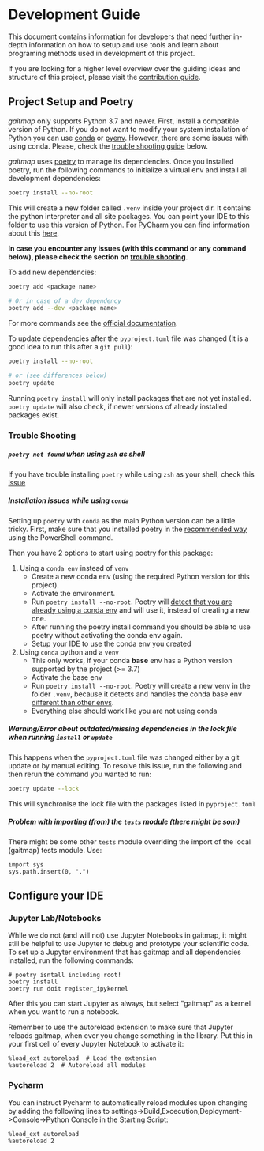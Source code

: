 # Development Guide

This document contains information for developers that need further in-depth information on how to setup and use tools
and learn about programing methods used in development of this project.

If you are looking for a higher level overview over the guiding ideas and structure of this project, please visit the
[contribution guide](Contribution-Guide.md).

## Project Setup and Poetry

*gaitmap* only supports Python 3.7 and newer.
First, install a compatible version of Python.
If you do not want to modify your system installation of Python you can use [conda](https://docs.conda.io/en/latest/)
or [pyenv](https://github.com/pyenv/pyenv).
However, there are some issues with using conda.
Please, check the [trouble shooting guide](#trouble-shooting) below.

*gaitmap* uses [poetry](https://python-poetry.org) to manage its dependencies.
Once you installed poetry, run the following commands to initialize a virtual env and install all development
dependencies:

```bash
poetry install --no-root
```
This will create a new folder called `.venv` inside your project dir.
It contains the python interpreter and all site packages.
You can point your IDE to this folder to use this version of Python.
For PyCharm you can find information about this 
[here](https://www.jetbrains.com/help/pycharm/configuring-python-interpreter.html).

**In case you encounter any issues (with this command or any command below), please check the section on
 [trouble shooting](#trouble-shooting)**.
 
To add new dependencies:

```bash
poetry add <package name>

# Or in case of a dev dependency
poetry add --dev <package name>
```

For more commands see the [official documentation](https://python-poetry.org/docs/cli/).

To update dependencies after the `pyproject.toml` file was changed (It is a good idea to run this after a `git pull`):
```bash
poetry install --no-root

# or (see differences below)
poetry update
```

Running `poetry install` will only install packages that are not yet installed. `poetry update` will also check, if 
newer versions of already installed packages exist.

### Trouble Shooting

##### `poetry not found` when using `zsh` as shell

If you have trouble installing `poetry` while using `zsh` as your shell, check this [issue](https://github.com/python-poetry/poetry/issues/507)

##### Installation issues while using `conda`

Setting up `poetry` with `conda` as the main Python version can be a little tricky.
First, make sure that you installed poetry in the [recommended way](https://python-poetry.org/docs/#installation) using 
the PowerShell command.

Then you have 2 options to start using poetry for this package:

1. Using a `conda env` instead of `venv`
    - Create a new conda env (using the required Python version for this project).
    - Activate the environment.
    - Run `poetry install --no-root`. Poetry will 
    [detect that you are already using a conda env](https://github.com/python-poetry/poetry/pull/1432) and will use it, 
    instead of creating a new one.
    - After running the poetry install command you should be able to use poetry without activating the conda env again.
    - Setup your IDE to use the conda env you created
2. Using `conda` python and a `venv`
    - This only works, if your conda **base** env has a Python version supported by the project (>= 3.7)
    - Activate the base env
    - Run `poetry install --no-root`. Poetry will create a new venv in the folder `.venv`, because it detects and
        handles the conda base env 
        [different than other envs](https://github.com/maksbotan/poetry/blob/b1058fc2304ea3e2377af357264abd0e1a791a6a/poetry/utils/env.py#L295).
    - Everything else should work like you are not using conda
    
##### Warning/Error about outdated/missing dependencies in the lock file when running `install` or `update`

This happens when the `pyproject.toml` file was changed either by a git update or by manual editing.
To resolve this issue, run the following and then rerun the command you wanted to run:

```bash
poetry update --lock
``` 

This will synchronise the lock file with the packages listed in `pyproject.toml` 

##### Problem with importing (from) the `tests` module (there might be som)
There might be some other `tests` module overriding the import of the local (gaitmap) tests module.
Use:
```
import sys
sys.path.insert(0, ".")
```

## Configure your IDE

### Jupyter Lab/Notebooks

While we do not (and will not) use Jupyter Notebooks in gaitmap, it might still be helpful to use Jupyter to debug and
prototype your scientific code.
To set up a Jupyter environment that has gaitmap and all dependencies installed, run the following commands:

```
# poetry isntall including root!
poetry install
poetry run doit register_ipykernel
``` 

After this you can start Jupyter as always, but select "gaitmap" as a kernel when you want to run a notebook.

Remember to use the autoreload extension to make sure that Jupyter reloads gaitmap, when ever you change something in 
the library.
Put this in your first cell of every Jupyter Notebook to activate it:

```jupyter
%load_ext autoreload  # Load the extension
%autoreload 2  # Autoreload all modules
```

### Pycharm
You can instruct Pycharm to automatically reload modules upon changing by adding the following lines to settings->Build,Excecution,Deployment->Console->Python Console in the Starting Script:
```jupyter
%load_ext autoreload
%autoreload 2
```